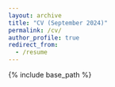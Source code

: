 ```yaml
---
layout: archive
title: "CV (September 2024)"
permalink: /cv/
author_profile: true
redirect_from:
  - /resume
---
```

{% include base_path %}
